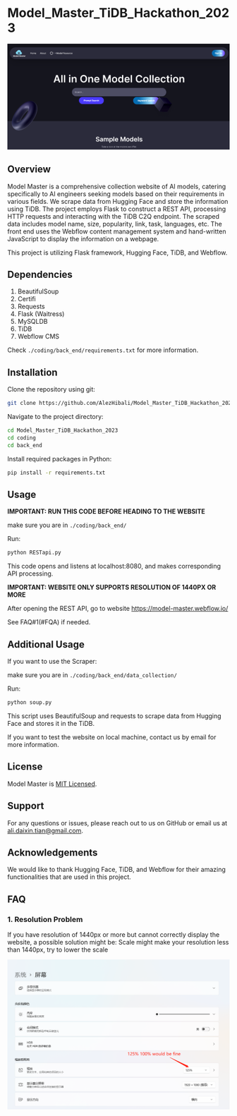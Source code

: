 # Model_Master_TiDB_Hackathon_2023

![alt text](https://github.com/AlezHibali/Model_Master_TiDB_Hackathon_2023/blob/main/src/README_img/Screenshot.PNG)

## Overview

Model Master is a comprehensive collection website of AI models, catering specifically to AI engineers seeking models based on their requirements in various fields. We scrape data from Hugging Face and store the information using TiDB. The project employs Flask to construct a REST API, processing HTTP requests and interacting with the TiDB C2Q endpoint. The scraped data includes model name, size, popularity, link, task, languages, etc. The front end uses the Webflow content management system and hand-written JavaScript to display the information on a webpage.

This project is utilizing Flask framework, Hugging Face, TiDB, and Webflow.

## Dependencies

1. BeautifulSoup
2. Certifi
3. Requests
4. Flask (Waitress)
5. MySQLDB
6. TiDB
7. Webflow CMS

Check `./coding/back_end/requirements.txt` for more information.

## Installation

Clone the repository using git:

```bash
git clone https://github.com/AlezHibali/Model_Master_TiDB_Hackathon_2023.git
```

Navigate to the project directory:

```bash
cd Model_Master_TiDB_Hackathon_2023
cd coding
cd back_end
```

Install required packages in Python:

```bash
pip install -r requirements.txt
```

## Usage

**IMPORTANT: RUN THIS CODE BEFORE HEADING TO THE WEBSITE**

make sure you are in `./coding/back_end/`

Run:

```bash
python RESTapi.py
```

This code opens and listens at localhost:8080, and makes corresponding API processing.


**IMPORTANT: WEBSITE ONLY SUPPORTS RESOLUTION OF 1440PX OR MORE**

After opening the REST API, go to website https://model-master.webflow.io/

See FAQ#1(#FQA) if needed.

## Additional Usage

If you want to use the Scraper:

make sure you are in `./coding/back_end/data_collection/`

Run:

```bash
python soup.py
```

This script uses BeautifulSoup and requests to scrape data from Hugging Face and stores it in the TiDB.

If you want to test the website on local machine, contact us by email for more information.

## License

Model Master is [MIT Licensed](LICENSE).

## Support

For any questions or issues, please reach out to us on GitHub or email us at ali.daixin.tian@gmail.com.

## Acknowledgements

We would like to thank Hugging Face, TiDB, and Webflow for their amazing functionalities that are used in this project.

## FAQ

### 1. Resolution Problem

If you have resolution of 1440px or more but cannot correctly display the website, a possible solution might be:
Scale might make your resolution less than 1440px, try to lower the scale

![alt text](https://github.com/AlezHibali/Model_Master_TiDB_Hackathon_2023/blob/main/src/README_img/faq1.png)

